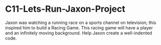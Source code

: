 # C11-Lets-Run-Jaxon-Project
Jaxon was watching a running race on a sports channel on television; this inspired him to build a Racing Game. This racing game will have a player and an infinitely moving background. Help Jaxon create a well-indented code.
